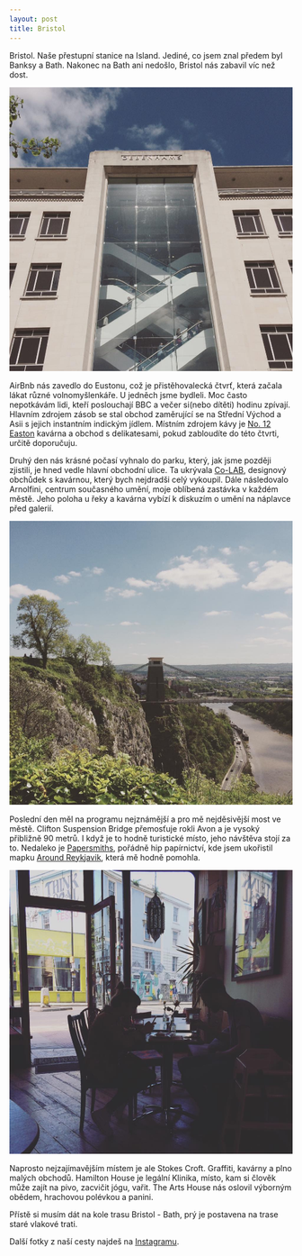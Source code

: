 ```yaml
---
layout: post
title: Bristol
---
```


Bristol. Naše přestupní stanice na Island. Jediné, co jsem znal předem byl Banksy a Bath. Nakonec na Bath ani nedošlo, Bristol nás zabavil víc než dost.

<p class="post__image-center"><img src="/public/bristol-debenhams.jpg" alt="Clifton Suspension Bridge" class="post__image"></p>

AirBnb nás zavedlo do Eustonu, což je přistěhovalecká čtvrť, která začala lákat různé volnomyšlenkáře. U jedněch jsme bydleli. Moc často nepotkávám lidi, kteří poslouchají BBC a večer si(nebo dítěti) hodinu zpívají. Hlavním zdrojem zásob se stal obchod zaměrující se na Střední Východ a Asii s jejich instantním indickým jídlem. Místním zdrojem kávy je [No. 12 Easton][4] kavárna a obchod s delikatesami, pokud zabloudíte do této čtvrti, určitě doporučuju.

Druhý den nás krásné počasí vyhnalo do parku, který, jak jsme později zjistili, je hned vedle hlavní obchodní ulice. Ta ukrývala [Co-LAB][1], designový obchůdek s kavárnou, který bych nejdradši celý vykoupil. Dále následovalo Arnolfini, centrum současného umění, moje oblíbená zastávka v každém městě. Jeho poloha u řeky a kavárna vybízí k diskuzím o umění na náplavce před galerií.

<p class="post__image-center"><img src="/public/bristol-clifton.jpg" alt="Clifton Suspension Bridge" class="post__image"></p>

Poslední den měl na programu nejznámější a pro mě nejděsivější most ve městě. Clifton Suspension Bridge přemosťuje rokli Avon a je vysoký přibližně 90 metrů. I když je to hodně turistické místo, jeho návštěva stojí za to. Nedaleko je [Papersmiths][2], pořádně hip papírnictví, kde jsem ukořistil mapku [Around Reykjavik][3], která mě hodně pomohla.


<p class="post__image-center"><img src="/public/bristol-arts-house.jpg" alt="The Arts House" class="post__image"></p>

Naprosto nejzajímavějším místem je ale Stokes Croft. Graffiti, kavárny a plno malých obchodů. Hamilton House je legální Klinika, místo, kam si člověk může zajít na pivo, zacvičit jógu, vařit. The Arts House nás oslovil výborným obědem, hrachovou polévkou a panini.

Přístě si musím dát na kole trasu Bristol - Bath, prý je postavena na trase staré vlakové trati.

Další fotky z naší cesty najdeš na [Instagramu][5].

[1]: http://www.bristolcolab.com
[2]: http://www.papersmiths.co.uk
[3]: http://shop.herblester.com/products/around-reykjavik
[4]: http://12easton.com
[5]: https://www.instagram.com/explore/tags/lidaajoseftripmay2016/
